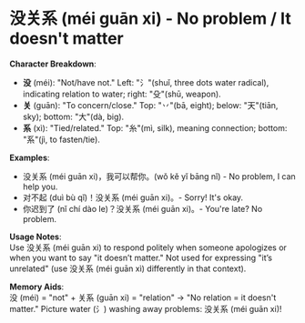 # **没关系 (méi guān xi) - No problem / It doesn't matter**

**Character Breakdown**:  
- **没** (méi): "Not/have not." Left: "氵"(shuǐ, three dots water radical), indicating relation to water; right: "殳"(shū, weapon).  
- **关** (guān): "To concern/close." Top: "丷"(bā, eight); below: "天"(tiān, sky); bottom: "大"(dà, big).  
- **系** (xì): "Tied/related." Top: "糸"(mì, silk), meaning connection; bottom: "系"(jì, to fasten/tie).

**Examples**:  
- 没关系 (méi guān xi)，我可以帮你。(wǒ kě yǐ bāng nǐ) - No problem, I can help you.  
- 对不起 (duì bù qǐ)！没关系 (méi guān xi)。- Sorry! It's okay.  
- 你迟到了 (nǐ chí dào le)？没关系 (méi guān xi)。- You're late? No problem.

**Usage Notes**:  
Use 没关系 (méi guān xi) to respond politely when someone apologizes or when you want to say "it doesn’t matter." Not used for expressing "it’s unrelated" (use 没关系 (méi guān xì) differently in that context).

**Memory Aids**:  
没 (méi) = "not" + 关系 (guān xi) = "relation" → "No relation = it doesn't matter." Picture water (氵) washing away problems: 没关系 (méi guān xi)!